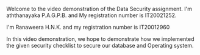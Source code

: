 Welcome to the video demonstration of the Data Security assignment. I'm aththanayaka P.A.G.P.B. and My registration number is IT20021252.

I'm Ranaweera H.N.K. and my registration number is IT20012960

In this video demonstration, we hope to demonstrate how we implemented the given security checklist to secure our database and Operating system. 
